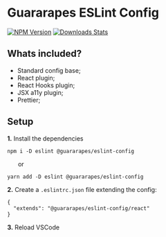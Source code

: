 # Guararapes ESLint Config
[![NPM Version][npm-image]][npm-url]
[![Downloads Stats][npm-downloads]][npm-url]

## Whats included?

- Standard config base;
- React plugin;
- React Hooks plugin;
- JSX a11y plugin;
- Prettier;

## Setup

**1.** Install the dependencies
```
npm i -D eslint @guararapes/eslint-config
```
&ensp;&ensp;&ensp; or
```
yarn add -D eslint @guararapes/eslint-config
```

**2.** Create a `.eslintrc.json` file extending the config:
```
{
  "extends": "@guararapes/eslint-config/react"
}
```

**3.** Reload VSCode

[npm-image]: https://img.shields.io/npm/v/@guararapes/eslint-config.svg?style=flat-square
[npm-url]: https://npmjs.org/package/@guararapes/eslint-config
[npm-downloads]: https://img.shields.io/npm/dm/@guararapes/eslint-config.svg?style=flat-square
